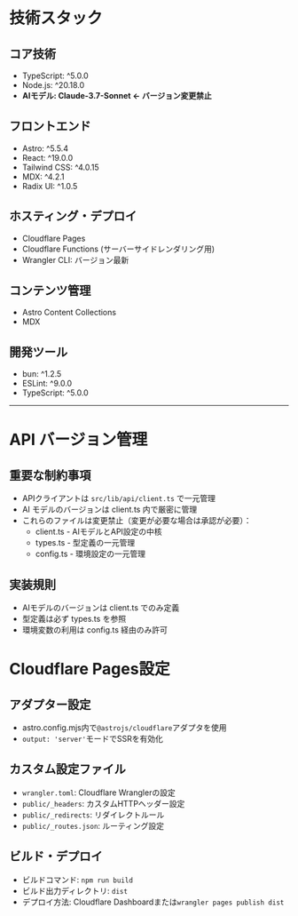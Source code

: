 # 技術スタック

## コア技術
- TypeScript: ^5.0.0
- Node.js: ^20.18.0  
- **AIモデル: Claude-3.7-Sonnet ← バージョン変更禁止**

## フロントエンド
- Astro: ^5.5.4
- React: ^19.0.0
- Tailwind CSS: ^4.0.15
- MDX: ^4.2.1
- Radix UI: ^1.0.5

## ホスティング・デプロイ
- Cloudflare Pages
- Cloudflare Functions (サーバーサイドレンダリング用)
- Wrangler CLI: バージョン最新

## コンテンツ管理
- Astro Content Collections
- MDX

## 開発ツール
- bun: ^1.2.5
- ESLint: ^9.0.0
- TypeScript: ^5.0.0

---

# API バージョン管理
## 重要な制約事項
- APIクライアントは `src/lib/api/client.ts` で一元管理
- AI モデルのバージョンは client.ts 内で厳密に管理
- これらのファイルは変更禁止（変更が必要な場合は承認が必要）：
  - client.ts  - AIモデルとAPI設定の中核
  - types.ts   - 型定義の一元管理
  - config.ts  - 環境設定の一元管理

## 実装規則
- AIモデルのバージョンは client.ts でのみ定義
- 型定義は必ず types.ts を参照
- 環境変数の利用は config.ts 経由のみ許可

# Cloudflare Pages設定
## アダプター設定
- astro.config.mjs内で`@astrojs/cloudflare`アダプタを使用
- `output: 'server'`モードでSSRを有効化

## カスタム設定ファイル
- `wrangler.toml`: Cloudflare Wranglerの設定
- `public/_headers`: カスタムHTTPヘッダー設定
- `public/_redirects`: リダイレクトルール
- `public/_routes.json`: ルーティング設定

## ビルド・デプロイ
- ビルドコマンド: `npm run build`
- ビルド出力ディレクトリ: `dist`
- デプロイ方法: Cloudflare Dashboardまたは`wrangler pages publish dist`
